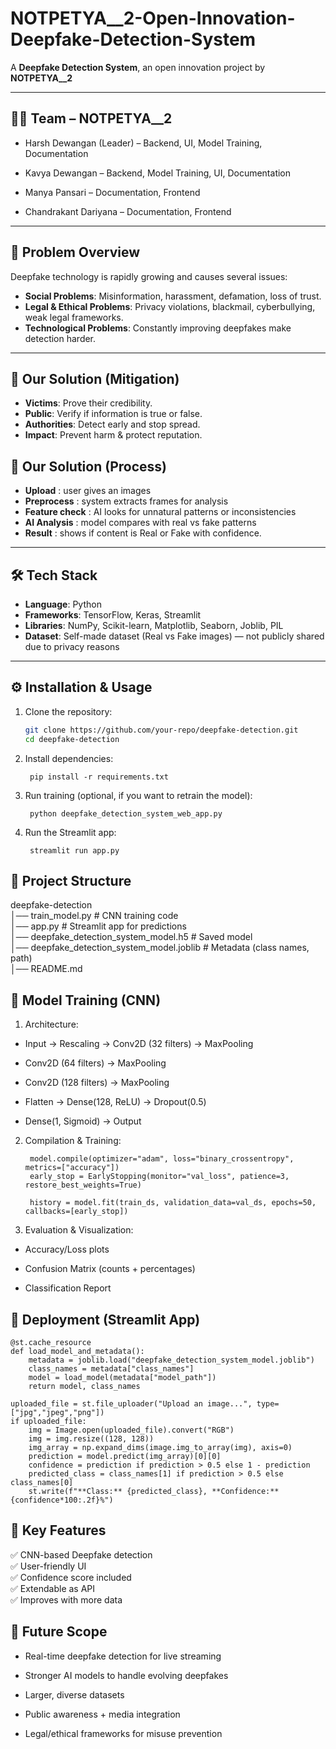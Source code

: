 # NOTPETYA__2-Open-Innovation-Deepfake-Detection-System
A **Deepfake Detection System**, an open innovation project by **NOTPETYA__2**  

---

## 👨‍💻 Team – NOTPETYA__2

- Harsh Dewangan (Leader) – Backend, UI, Model Training, Documentation

- Kavya Dewangan – Backend, Model Training, UI, Documentation

- Manya Pansari – Documentation, Frontend

- Chandrakant Dariyana – Documentation, Frontend

---

## 🚨 Problem Overview  
Deepfake technology is rapidly growing and causes several issues:  
- **Social Problems**: Misinformation, harassment, defamation, loss of trust.  
- **Legal & Ethical Problems**: Privacy violations, blackmail, cyberbullying, weak legal frameworks.  
- **Technological Problems**: Constantly improving deepfakes make detection harder.  

---

## 🎯 Our Solution (Mitigation)
- **Victims**: Prove their credibility.  
- **Public**: Verify if information is true or false.  
- **Authorities**: Detect early and stop spread.  
- **Impact**: Prevent harm & protect reputation.  

## 🎯 Our Solution (Process)  
- **Upload** : user gives an images 
- **Preprocess** : system extracts frames for analysis
- **Feature check** : AI looks for unnatural patterns or inconsistencies
- **AI Analysis** : model compares with real vs fake patterns
- **Result** : shows if content is Real or Fake with confidence.

---

## 🛠️ Tech Stack  
- **Language**: Python  
- **Frameworks**: TensorFlow, Keras, Streamlit  
- **Libraries**: NumPy, Scikit-learn, Matplotlib, Seaborn, Joblib, PIL  
- **Dataset**: Self-made dataset (Real vs Fake images) — not publicly shared due to privacy reasons

---

## ⚙️ Installation & Usage 

1. Clone the repository:  
   ```bash
   git clone https://github.com/your-repo/deepfake-detection.git
   cd deepfake-detection


2. Install dependencies:

        pip install -r requirements.txt

3. Run training (optional, if you want to retrain the model):

        python deepfake_detection_system_web_app.py

4. Run the Streamlit app:

        streamlit run app.py

## 📂 Project Structure

deepfake-detection\
│── train_model.py       # CNN training code\
│── app.py               # Streamlit app for predictions\
│── deepfake_detection_system_model.h5   # Saved model\
│── deepfake_detection_system_model.joblib # Metadata (class names, path)\
│── README.md

## 🧠 Model Training (CNN)

1. Architecture:

- Input → Rescaling → Conv2D (32 filters) → MaxPooling

- Conv2D (64 filters) → MaxPooling

- Conv2D (128 filters) → MaxPooling

- Flatten → Dense(128, ReLU) → Dropout(0.5)

- Dense(1, Sigmoid) → Output


2. Compilation & Training:

        model.compile(optimizer="adam", loss="binary_crossentropy", metrics=["accuracy"])
        early_stop = EarlyStopping(monitor="val_loss", patience=3, restore_best_weights=True)

        history = model.fit(train_ds, validation_data=val_ds, epochs=50, callbacks=[early_stop])


3. Evaluation & Visualization:

- Accuracy/Loss plots

- Confusion Matrix (counts + percentages)

- Classification Report

## 🚀 Deployment (Streamlit App)

    @st.cache_resource
    def load_model_and_metadata():
        metadata = joblib.load("deepfake_detection_system_model.joblib")
        class_names = metadata["class_names"]
        model = load_model(metadata["model_path"])
        return model, class_names

    uploaded_file = st.file_uploader("Upload an image...", type=["jpg","jpeg","png"])
    if uploaded_file:
        img = Image.open(uploaded_file).convert("RGB")
        img = img.resize((128, 128))
        img_array = np.expand_dims(image.img_to_array(img), axis=0)
        prediction = model.predict(img_array)[0][0]
        confidence = prediction if prediction > 0.5 else 1 - prediction
        predicted_class = class_names[1] if prediction > 0.5 else class_names[0]
        st.write(f"**Class:** {predicted_class}, **Confidence:** {confidence*100:.2f}%")

## 🌟 Key Features

✅ CNN-based Deepfake detection\
✅ User-friendly UI\
✅ Confidence score included\
✅ Extendable as API\
✅ Improves with more data


## 🔮 Future Scope

- Real-time deepfake detection for live streaming

- Stronger AI models to handle evolving deepfakes

- Larger, diverse datasets

- Public awareness + media integration

- Legal/ethical frameworks for misuse prevention
